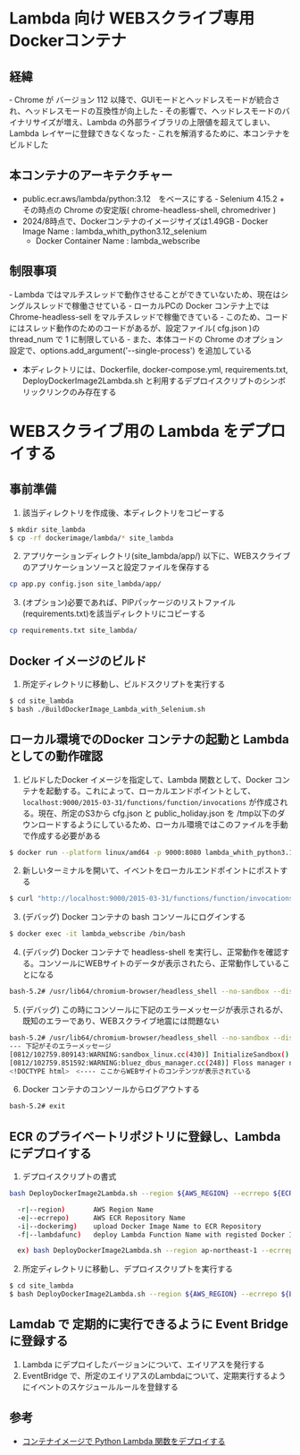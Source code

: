 # Lambda 向け WEBスクライブ専用Dockerコンテナ
## 経緯

‐ Chrome が バージョン 112 以降で、GUIモードとヘッドレスモードが統合され、ヘッドレスモードの互換性が向上した
‐ その影響で、ヘッドレスモードのバイナリサイズが増え、Lambda の外部ライブラリの上限値を超えてしまい、Lambda レイヤーに登録できなくなった
‐ これを解消するために、本コンテナをビルドした

## 本コンテナのアーキテクチャー

- public.ecr.aws/lambda/python:3.12　をベースにする
‐ Selenium 4.15.2 + その時点の Chrome の安定版( chrome-headless-shell, chromedriver )
- 2024/8時点で、Dockerコンテナのイメージサイズは1.49GB
  ‐ Docker Image Name : lambda_whith_python3.12_selenium
  - Docker Container Name : lambda_webscribe

## 制限事項

‐ Lambda ではマルチスレッドで動作させることができていないため、現在はシングルスレッドで稼働させている
  ‐ ローカルPCの Docker コンテナ上ではChrome-headless-sell をマルチスレッドで稼働できている
‐ このため、コードにはスレッド動作のためのコードがあるが、設定ファイル( cfg.json )の thread_num で 1 に制限している
‐ また、本体コードの Chrome のオプション設定で、options.add_argument('--single-process') を追加している
- 本ディレクトリには、Dockerfile, docker-compose.yml, requirements.txt, DeployDockerImage2Lambda.sh と利用するデプロイスクリプトのシンボリックリンクのみ存在する

# WEBスクライブ用の Lambda をデプロイする
## 事前準備

1. 該当ディレクトリを作成後、本ディレクトリをコピーする
```bash
$ mkdir site_lambda
$ cp -rf dockerimage/lambda/* site_lambda
```

2. アプリケーションディレクトリ(site_lambda/app/) 以下に、WEBスクライブのアプリケーションソースと設定ファイルを保存する
```bash
cp app.py config.json site_lambda/app/
```

3. (オプション)必要であれば、PIPパッケージのリストファイル(requirements.txt)を該当ディレクトリにコピーする
```bash
cp requirements.txt site_lambda/
```

## Docker イメージのビルド

1. 所定ディレクトリに移動し、ビルドスクリプトを実行する
```bash
$ cd site_lambda
$ bash ./BuildDockerImage_Lambda_with_Selenium.sh
```

## ローカル環境でのDocker コンテナの起動と Lambda としての動作確認

1. ビルドしたDocker イメージを指定して、Lambda 関数として、Docker コンテナを起動する。これによって、ローカルエンドポイントとして、
   `localhost:9000/2015-03-31/functions/function/invocations` が作成される。現在、所定のS3から cfg.json と public_holiday.json を
   /tmp以下のダウンロードするようにしているため、ローカル環境ではこのファイルを手動で作成する必要がある
```bash
$ docker run --platform linux/amd64 -p 9000:8080 lambda_whith_python3.12_selenium:latest
```

2. 新しいターミナルを開いて、イベントをローカルエンドポイントにポストする
```bash
$ curl "http://localhost:9000/2015-03-31/functions/function/invocations" -d '{}'
```

3. (デバッグ) Docker コンテナの bash コンソールにログインする
```bash
$ docker exec -it lambda_webscribe /bin/bash
```

4. (デバッグ) Docker コンテナで headless-shell を実行し、正常動作を確認する。コンソールにWEBサイトのデータが表示されたら、正常動作していることになる
```bash
bash-5.2# /usr/lib64/chromium-browser/headless_shell --no-sandbox --disable-gpu --disable-bluetooth --disable-dev-shm-usage --dump-dom https://www.google.com/
```

5. (デバッグ) この時にコンソールに下記のエラーメッセージが表示されるが、既知のエラーであり、WEBスクライブ地震には問題ない
```bash
bash-5.2# /usr/lib64/chromium-browser/headless_shell --no-sandbox --disable-gpu --disable-bluetooth --disable-dev-shm-usage --dump-dom https://www.google.com/
--- 下記がそのエラーメッセージ
[0812/102759.809143:WARNING:sandbox_linux.cc(430)] InitializeSandbox() called with multiple threads in process gpu-process.
[0812/102759.851592:WARNING:bluez_dbus_manager.cc(248)] Floss manager not present, cannot set Floss enable/disable.
<!DOCTYPE html>　<---- ここからWEBサイトのコンテンツが表示されている
```
6. Docker コンテナのコンソールからログアウトする
```bash
bash-5.2# exit
```

## ECR のプライベートリポジトリに登録し、Lambda にデプロイする

1. デプロイスクリプトの書式
```bash
bash DeployDockerImage2Lambda.sh --region ${AWS_REGION} --ecrrepo ${ECR_REPOSITORY_NAME} --dockerimg ${DOCKER_IMAGE_NAME} --lambdafunc ${LAMBDA_FUNCTION_NAME}

  -r|--region)       AWS Region Name
  -e|--ecrrepo)      AWS ECR Repository Name
  -i|--dockerimg)    upload Docker Image Name to ECR Repository
  -f|--lambdafunc)   deploy Lambda Function Name with registed Docker Image

  ex) bash DeployDockerImage2Lambda.sh --region ap-northeast-1 --ecrrepo ecr_repository_name --dockerimg dockerimage_name:tag --lambdafunc lambda_fuction_name'
```

2. 所定ディレクトリに移動し、デプロイスクリプトを実行する
```bash
$ cd site_lambda
$ bash DeployDockerImage2Lambda.sh --region ${AWS_REGION} --ecrrepo ${ECR_REPOSITORY_NAME} --dockerimg ${DOCKER_IMAGE_NAME} --lambdafunc ${LAMBDA_FUNCTION_NAME}
```

## Lamdab で 定期的に実行できるように Event Bridge に登録する

1. Lambda にデプロイしたバージョンについて、エイリアスを発行する
2. EventBridge で、所定のエイリアスのLambdaについて、定期実行するようにイベントのスケジュールルールを登録する

## 参考
- [コンテナイメージで Python Lambda 関数をデプロイする](https://docs.aws.amazon.com/ja_jp/lambda/latest/dg/python-image.html)
